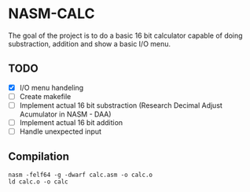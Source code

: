 # NASM-CALC

The goal of the project is to do a basic 16 bit calculator capable of doing substraction, addition and show a basic I/O menu.

## TODO
- [x] I/O menu handeling
- [ ] Create makefile
- [ ] Implement actual 16 bit substraction (Research Decimal Adjust Acumulator in NASM - DAA)
- [ ] Implement actual 16 bit addition
- [ ] Handle unexpected input

## Compilation
```
nasm -felf64 -g -dwarf calc.asm -o calc.o
ld calc.o -o calc
```
